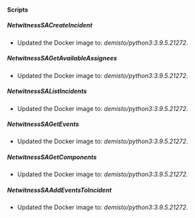 
#### Scripts
##### NetwitnessSACreateIncident
- Updated the Docker image to: *demisto/python3:3.9.5.21272*.
##### NetwitnessSAGetAvailableAssignees
- Updated the Docker image to: *demisto/python3:3.9.5.21272*.
##### NetwitnessSAListIncidents
- Updated the Docker image to: *demisto/python3:3.9.5.21272*.
##### NetwitnessSAGetEvents
- Updated the Docker image to: *demisto/python3:3.9.5.21272*.
##### NetwitnessSAGetComponents
- Updated the Docker image to: *demisto/python3:3.9.5.21272*.
##### NetwitnessSAAddEventsToIncident
- Updated the Docker image to: *demisto/python3:3.9.5.21272*.
